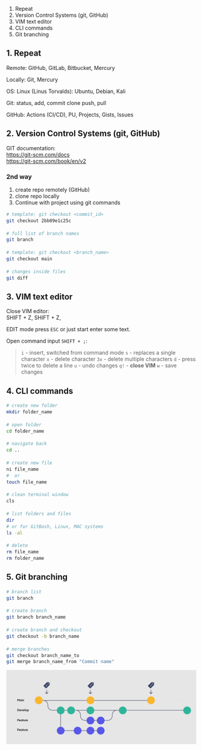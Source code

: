 1. Repeat
2. Version Control Systems (git, GitHub)
3. VIM text editor
4. CLI commands
5. Git branching


## 1. Repeat
Remote:
GitHub, GitLab, Bitbucket, Mercury

Locally:
Git, Mercury

OS:
Linux (Linus Torvalds): Ubuntu, Debian, Kali

Git:
status, add, commit
clone
push, pull

GitHub:
Actions (CI/CD), PU, Projects, Gists, Issues

## 2. Version Control Systems (git, GitHub)

GIT documentation:  
https://git-scm.com/docs  
https://git-scm.com/book/en/v2  


### 2nd way
1. create repo remotely (GitHub)
2. clone repo locally
3. Continue with project using git commands

```bash
# template: git checkout <commit_id>
git checkout 2bb09e1c25c

# full list of branch names
git branch

# template: git checkout <branch_name>
git checkout main

# changes inside files
git diff
```

## 3. VIM text editor

Close VIM editor:  
SHIFT + Z, SHIFT + Z, 

EDIT mode press `ESC` or just start enter some text.  

Open command input `SHIFT + ;`:  
>`i` - insert, switched from command mode
>`s` - replaces a single character
>`x` - delete character
>`3x` - delete multiple characters
>`d` - press twice to delete a line
>`u` - undo changes
>`q!` - **close VIM**
>`w` - save changes


## 4. CLI commands

```bash
# create new folder
mkdir folder_name

# open folder
cd folder_name

# navigate back
cd ..

# create new file
ni file_name
#  or
touch file_name

# clean terminal window
cls

# list folders and files
dir
# or for GitBash, Linux, MAC systems
ls -al

# delete
rm file_name
rm folder_name
```

## 5. Git branching
```bash
# branch list
git branch

# create branch
git branch branch_name

# create branch and checkout
git checkout -b branch_name

# merge branches
git checkout branch_name_to 
git merge branch_name_from "Commit name"
```

![](/pictures/git_branching.png)
